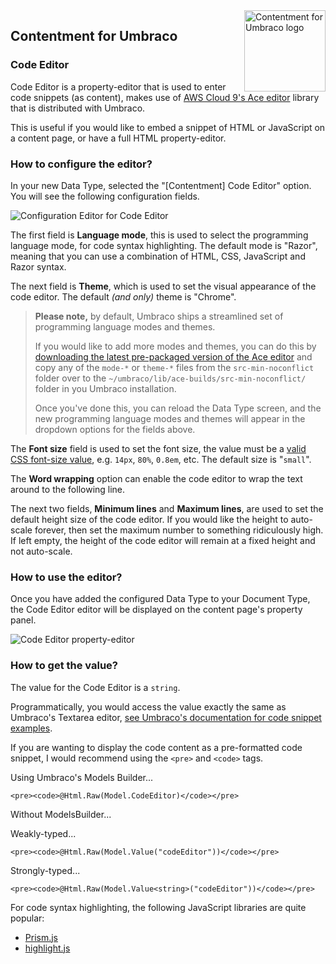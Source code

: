 <img src="../assets/img/logo.png" alt="Contentment for Umbraco logo" title="A state of Umbraco happiness." height="130" align="right">

## Contentment for Umbraco

### Code Editor

Code Editor is a property-editor that is used to enter code snippets (as content), makes use of [AWS Cloud 9's Ace editor](https://ace.c9.io/) library that is distributed with Umbraco.

This is useful if you would like to embed a snippet of HTML or JavaScript on a content page, or have a full HTML property-editor.


### How to configure the editor?

In your new Data Type, selected the "[Contentment] Code Editor" option. You will see the following configuration fields.

![Configuration Editor for Code Editor](code-editor--configuration-editor.png)

The first field is **Language mode**, this is used to select the programming language mode, for code syntax highlighting. The default mode is "Razor", meaning that you can use a combination of HTML, CSS, JavaScript and Razor syntax.

The next field is **Theme**, which is used to set the visual appearance of the code editor. The default _(and only)_ theme is "Chrome".

> **Please note,** by default, Umbraco ships a streamlined set of programming language modes and themes.
> 
> If you would like to add more modes and themes, you can do this by [downloading the latest pre-packaged version of the Ace editor](https://github.com/ajaxorg/ace-builds/releases) and copy any of the `mode-*` or `theme-*` files from the `src-min-noconflict` folder over to the `~/umbraco/lib/ace-builds/src-min-noconflict/` folder in you Umbraco installation.
> 
> Once you've done this, you can reload the Data Type screen, and the new programming language modes and themes will appear in the dropdown options for the fields above.


The **Font size** field is used to set the font size, the value must be a [valid CSS font-size value](https://developer.mozilla.org/en-US/docs/Web/CSS/font-size), e.g. `14px`, `80%`, `0.8em`, etc. The default size is "`small`".

The **Word wrapping** option can enable the code editor to wrap the text around to the following line.

The next two fields, **Minimum lines** and **Maximum lines**, are used to set the default height size of the code editor. If you would like the height to auto-scale forever, then set the maximum number to something ridiculously high. If left empty, the height of the code editor will remain at a fixed height and not auto-scale.


### How to use the editor?

Once you have added the configured Data Type to your Document Type, the Code Editor editor will be displayed on the content page's property panel.

![Code Editor property-editor](code-editor--property-editor-01.png)


### How to get the value?

The value for the Code Editor is a `string`.

Programmatically, you would access the value exactly the same as Umbraco's Textarea editor, [see Umbraco's documentation for code snippet examples](https://our.umbraco.com/Documentation/Getting-Started/Backoffice/Property-Editors/Built-in-Property-Editors/Textarea/#mvc-view-example).

If you are wanting to display the code content as a pre-formatted code snippet, I would recommend using the `<pre>` and `<code>` tags.

Using Umbraco's Models Builder...

```cshtml
<pre><code>@Html.Raw(Model.CodeEditor)</code></pre>
```

Without ModelsBuilder...

Weakly-typed...

```cshtml
<pre><code>@Html.Raw(Model.Value("codeEditor"))</code></pre>
```

Strongly-typed...

```cshtml
<pre><code>@Html.Raw(Model.Value<string>("codeEditor"))</code></pre>
```

For code syntax highlighting, the following JavaScript libraries are quite popular:

- [Prism.js](https://prismjs.com/)
- [highlight.js](https://highlightjs.org/)
